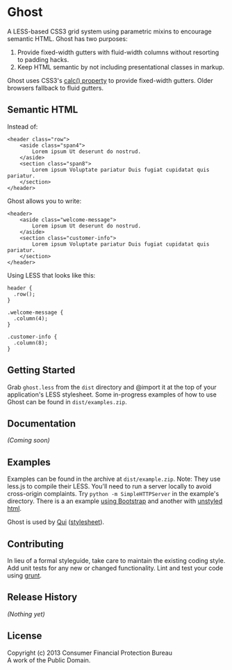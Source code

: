 # Ghost

A LESS-based CSS3 grid system using parametric mixins to encourage semantic HTML. Ghost has two purposes:

1. Provide fixed-width gutters with fluid-width columns without resorting to padding hacks.
1. Keep HTML semantic by not including presentational classes in markup.

Ghost uses CSS3's <a href="http://updates.html5rocks.com/2012/03/CSS-layout-gets-smarter-with-calc">calc() property</a> to provide fixed-width gutters. Older browsers fallback to fluid gutters.

## Semantic HTML

Instead of:

```
<header class="row">
    <aside class="span4">
        Lorem ipsum Ut deserunt do nostrud. 
    </aside>
    <section class="span8">
        Lorem ipsum Voluptate pariatur Duis fugiat cupidatat quis pariatur.
    </section>
</header>
```

Ghost allows you to write:

```
<header>
    <aside class="welcome-message">
        Lorem ipsum Ut deserunt do nostrud. 
    </aside>
    <section class="customer-info">
        Lorem ipsum Voluptate pariatur Duis fugiat cupidatat quis pariatur.
    </section>
</header>
```

Using LESS that looks like this:

```
header {
  .row();
}

.welcome-message {
  .column(4);
}

.customer-info {
  .column(8);
}
```

## Getting Started

Grab `ghost.less` from the `dist` directory and @import it at the top of your application's LESS stylesheet. Some in-progress examples of how to use Ghost can be found in `dist/examples.zip`.

## Documentation
_(Coming soon)_

## Examples

Examples can be found in the archive at `dist/example.zip`. Note: They use less.js to compile their LESS. You'll need to run a server locally to avoid cross-origin complaints. Try `python -m SimpleHTTPServer` in the example's directory. There is a an example [using Bootstrap](https://fake.ghe.domain/contolini/ghost/blob/master/src/examples/bootstrap/static/example.less) and another with [unstyled html](https://fake.ghe.domain/contolini/ghost/blob/master/src/examples/employee/static/example.less).

Ghost is used by [Qui](https://fake.ghe.domain/pages/contolini/qui) (<a href="https://fake.ghe.domain/contolini/qui/blob/master/src/less/main.less">stylesheet</a>).

## Contributing

In lieu of a formal styleguide, take care to maintain the existing coding style. Add unit tests for any new or changed functionality. Lint and test your code using [grunt](http://gruntjs.com/).

## Release History

_(Nothing yet)_

## License

Copyright (c) 2013 Consumer Financial Protection Bureau  
A work of the Public Domain.
